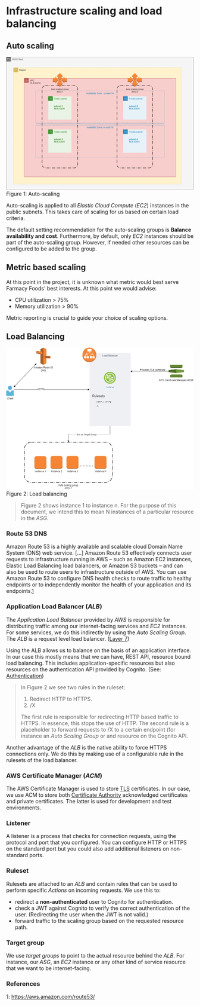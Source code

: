 # Infrastructure scaling and load balancing

## Auto scaling
![Auto scaling](/img/infra-auto-scaling.png)
Figure 1: Auto-scaling

Auto-scaling is applied to all _Elastic Cloud Compute_ (_EC2_) instances in the public subnets. This takes care of scaling for us based on certain load criteria.

The default setting recommendation for the auto-scaling groups is **Balance availability and cost**. Furthermore, by default, only _EC2_ instances should be part of the auto-scaling group. However, if needed other resources can be configured to be added to the group.

## Metric based scaling
At this point in the project, it is unknown what metric would best serve Farmacy Foods' best interests. At this point we would advise:
- CPU utilization > 75%
- Memory utilization > 90%

Metric reporting is crucial to guide your choice of scaling options.

## Load Balancing

![Balancing overview](/img/Balancing-Overview.png)
Figure 2: Load balancing

> Figure 2 shows instance 1 to instance n. For the purpose of this document, we intend this to mean N instances of a particular resource in the _ASG_.
### Route 53 DNS

Amazon Route 53 is a highly available and scalable cloud Domain Name System (DNS) web service. [...] Amazon Route 53 effectively connects user requests to infrastructure running in AWS – such as Amazon EC2 instances, Elastic Load Balancing load balancers, or Amazon S3 buckets – and can also be used to route users to infrastructure outside of AWS. You can use Amazon Route 53 to configure DNS health checks to route traffic to healthy endpoints or to independently monitor the health of your application and its endpoints.[1](#references)

### Application Load Balancer (_ALB_)

The _Application Load Balancer_ provided by _AWS_ is responsible for distributing traffic among our internet-facing services and _EC2_ instances. For some services, we do this indirectly by using the _Auto Scaling Group_. The _ALB_ is a request level load balancer. ([Layer 7](https://en.wikipedia.org/wiki/Application_layer))

Using the ALB allows us to balance on the basis of an application interface. In our case this mostly means that we can have, REST API, resource bound load balancing. This includes application-specific resources but also resources on the authentication API provided by Cognito. (See: [Authentication](Authentication.md))

> In Figure 2 we see two rules in the ruleset:
> 1. Redirect HTTP to HTTPS.
> 2. /X
>
> The first rule is responsible for redirecting HTTP based traffic to HTTPS. In essence, this stops the use of HTTP.
> The second rule is a placeholder to forward requests to /X to a certain endpoint (for instance an _Auto Scaling Group_ or and resource on the Cognito API.

Another advantage of the _ALB_ is the native ability to force HTTPS connections only. We do this by making use of a configurable rule in the rulesets of the load balancer.

### AWS Certificate Manager (_ACM_)

The AWS Certificate Manager is used to store [TLS](https://en.wikipedia.org/wiki/Transport_Layer_Security) certificates. In our case, we use ACM to store both [Certificate Authority](https://en.wikipedia.org/wiki/Certificate_authority) acknowledged certificates and private certificates. The latter is used for development and test environments.

### Listener
A listener is a process that checks for connection requests, using the protocol and port that you configured. You can configure HTTP or HTTPS on the standard port but you could also add additional listeners on non-standard ports.

### Ruleset
Rulesets are attached to an _ALB_ and contain rules that can be used to perform specific _Actions_ on incoming requests. We use this to:
- redirect a **non-authenticated** user to Cognito for authentication.
- check a JWT against Cognito to verify the correct authentication of the user. (Redirecting the user when the JWT is not valid.)
- forward traffic to the scaling group based on the requested resource path.

### Target group
We use _target groups_ to point to the actual resource behind the _ALB_. For instance, our _ASG_, an _EC2_ instance or any other kind of service resource that we want to be internet-facing.

### References
1: https://aws.amazon.com/route53/

